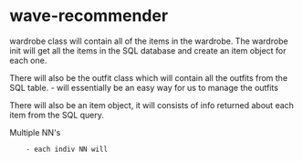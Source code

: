 # wave-recommender

wardrobe class will contain all of the items in the wardrobe. The wardrobe init will get all the items in the SQL database and create an item object for each one.

There will also be the outfit class which will contain all the outfits from the SQL table. 
	- will essentially be an easy way for us to manage the outfits 

There will also be an item object, it will consists of info returned about each item from the SQL query.




Multiple NN's

		- each indiv NN will 